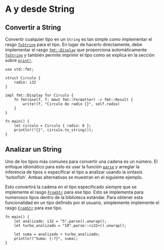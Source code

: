 # A y desde String

## Convertir a String

Convertir cualquier tipo en un `String` es tan simple como implementar el rasgo
[`ToString`] para el tipo. En lugar de hacerlo directamente, debe implementar
el rasgo [`fmt::Display`][Display] que proporciona automáticamente [`ToString`]
y también permite imprimir el tipo como se explica en la sección sobre
[`print!`][Print].

```rust,editable
use std::fmt;

struct Circulo {
    radio: i32
}

impl fmt::Display for Circulo {
    fn fmt(&self, f: &mut fmt::Formatter) -> fmt::Result {
        write!(f, "Circulo de radio {}", self.radio)
    }
}

fn main() {
    let circulo = Circulo { radio: 6 };
    println!("{}", circulo.to_string());
}
```

## Analizar un String

Uno de los tipos más comunes para convertir una cadena es un número. El enfoque
idiomático para esto es usar la función [`parse`] y arreglar la inferencia de
tipos o especificar el tipo a analizar usando la sintaxis 'turbofish'. Ambas
alternativas se muestran en el siguiente ejemplo.

Esto convertirá la cadena en el tipo especificado siempre que se implemente el
rasgo [`FromStr`] para ese tipo. Esto se implementa para numerosos tipos dentro
de la biblioteca estándar. Para obtener esta funcionalidad en un tipo definido
por el usuario, simplemente implemente el rasgo [`FromStr`] para ese tipo.

```rust,editable
fn main() {
    let analizado: i32 = "5".parse().unwrap();
    let turbo_analizado = "10".parse::<i32>().unwrap();

    let suma = analizado + turbo_analizado;
    println!("Suma: {:?}", suma);
}
```

[`ToString`]: https://doc.rust-lang.org/std/string/trait.ToString.html
[Display]: https://doc.rust-lang.org/std/fmt/trait.Display.html
[print]: ../hello/print.md
[`parse`]: https://doc.rust-lang.org/std/primitive.str.html#method.parse
[`FromStr`]: https://doc.rust-lang.org/std/str/trait.FromStr.html
